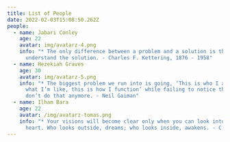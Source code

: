 ```yaml
---
title: List of People
date: 2022-02-03T15:08:50.262Z
people:
  - name: Jabari Conley
    age: 22
    avatar: img/avatarz-4.png
    info: "* The only difference between a problem and a solution is that people
      understand the solution. - Charles F. Kettering, 1876 - 1958"
  - name: Hezekiah Graves
    age: 30
    avatar: img/avatarz-5.png
    info: "* The biggest problem we run into is going, ‘This is who I am, this is
      what I’m like, this is how I function’ while failing to notice that you
      don’t do that anymore. - Neil Gaiman"
  - name: Ilham Bara
    age: 22
    avatar: /img/avatarz-tomas.png
    info: "* Your visions will become clear only when you can look into your own
      heart. Who looks outside, dreams; who looks inside, awakens. - C.G. Jung"
---
```

